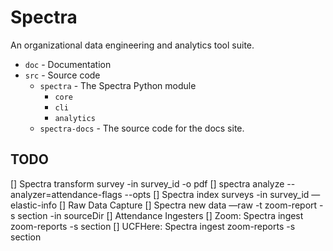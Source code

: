 # Spectra

An organizational data engineering and analytics tool suite.

- `doc` - Documentation
- `src` - Source code
    - `spectra` - The Spectra Python module
        - `core`
        - `cli`
        - `analytics`
    - `spectra-docs` - The source code for the docs site.


## TODO

[] Spectra transform survey -in survey_id -o pdf 
[] spectra analyze --analyzer=attendance-flags --opts 
[] Spectra index surveys -in survey_id —elastic-info
[] Raw Data Capture
    [] Spectra new data —raw -t zoom-report -s section -in sourceDir
[] Attendance Ingesters
    [] Zoom: Spectra ingest zoom-reports -s section
    [] UCFHere: Spectra ingest zoom-reports -s section